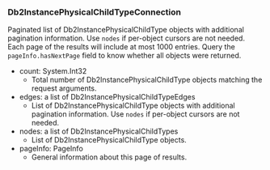 ### Db2InstancePhysicalChildTypeConnection
Paginated list of Db2InstancePhysicalChildType objects with additional pagination information. Use `nodes` if per-object cursors are not needed. Each page of the results will include at most 1000 entries. Query the `pageInfo.hasNextPage` field to know whether all objects were returned.

- count: System.Int32
  - Total number of Db2InstancePhysicalChildType objects matching the request arguments.
- edges: a list of Db2InstancePhysicalChildTypeEdges
  - List of Db2InstancePhysicalChildType objects with additional pagination information. Use `nodes` if per-object cursors are not needed.
- nodes: a list of Db2InstancePhysicalChildTypes
  - List of Db2InstancePhysicalChildType objects.
- pageInfo: PageInfo
  - General information about this page of results.
